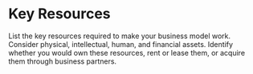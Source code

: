 # Key Resources

List the key resources required to make your business model work. Consider physical, intellectual, human, and financial assets. Identify whether you would own these resources, rent or lease them, or acquire them through business partners.

